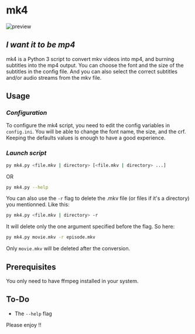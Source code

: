 # mk4

![preview](https://pbs.twimg.com/media/FkISQIGWYAYLWpC?format=jpg&name=large)

## _I want it to be mp4_

mk4 is a Python 3 script to convert mkv videos into mp4, and burning subtitles into the mp4 output. You can choose the font and the size of the subtitles in the config file. And you can also select the correct subtitles and/or audio streams from the mkv file.

## Usage
### _Configuration_
To configure the mk4 script, you need to edit the config variables in `config.ini`. You will be able to change the font name, the size, and the crf. Keeping the defaults values is enough to have a good experience.

### _Launch script_
```sh
py mk4.py <file.mkv | directory> [<file.mkv | directory> ...]
```

OR

```sh
py mk4.py --help
```

You can also use the `-r` flag to delete the .mkv file (or files if it's a directory) you mentionned. Like this:
```sh
py mk4.py <file.mkv | directory> -r
```

It will delete only the one argument specified before the flag. So here:
```sh
py mk4.py movie.mkv -r episode.mkv
```
Only `movie.mkv` will be deleted after the conversion.

## Prerequisites
You only need to have ffmpeg installed in your system.

## To-Do

- The `--help` flag

Please enjoy !!
